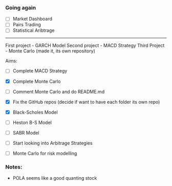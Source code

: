 ### Going again
- [ ] Market Dashboard
- [ ] Pairs Trading
- [ ] Statistical Aribtrage

___
First project - GARCH Model
Second project - MACD Strategy
Third Project - Monte Carlo (made it, its own repository)

Aims:
- [ ] Complete MACD Strategy
- [x] Complete Monte Carlo
- [ ] Comment Monte Carlo and do README.md
- [x] Fix the GitHub repos (decide if want to have each folder its own repo)
- [x] Black-Scholes Model
- [ ] Heston B-S  Model
- [ ] SABR Model
- [ ] Start looking into Arbitrage Strategies
- [ ] Monte Carlo for risk modelling



### Notes:
- POLA seems like a good quanting stock

